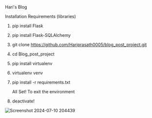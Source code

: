 Hari's Blog

Installation Requirements (libraries)
1. pip install Flask
2. pip install Flask-SQLAlchemy
3. git clone https://github.com/Hariprasath0005/blog_post_project.git
4. cd Blog_post_project
5. pip install virtualenv
6. virtualenv venv
7. pip install -r requirements.txt

   All Set!
To exit the environment
  8. deactivate!

![Screenshot 2024-07-10 204439](https://github.com/Hariprasath0005/blog_post_project/assets/160760689/9d127570-cbad-495a-86f8-67f0f3b161cd)
